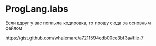 # ProgLang.labs
Если вдруг у вас поплыла кодировка, то прошу сюда за основным файлом

https://gist.github.com/whalemare/a7211594edb00ce3bf3a#file-7
